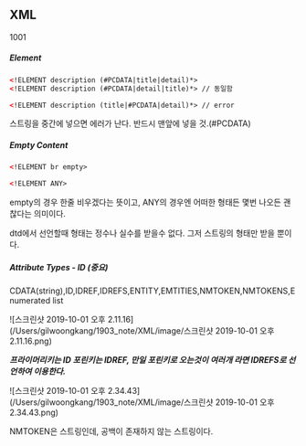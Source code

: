 ## XML

1001

##### Element

```xml
<!ELEMENT description (#PCDATA|title|detail)*>
<!ELEMENT description (#PCDATA|detail|title)*> // 동일함

<!ELEMENT description (title|#PCDATA|detail)*> // error
```

스트링을 중간에 넣으면 에러가 난다. 반드시 맨앞에 넣을 것.(#PCDATA)

##### Empty Content

```xml
<!ELEMENT br empty>

<!ELEMENT ANY>
```

empty의 경우 한줄 비우겠다는 뜻이고, ANY의 경우엔 어떠한 형태든 몇번 나오든 괜찮다는 의미이다.

dtd에서 선언할때 형태는 정수나 실수를 받을수 없다. 그저 스트링의 형태만 받을 뿐이다.

##### Attribute Types - ID (중요)

CDATA(string),ID,IDREF,IDREFS,ENTITY,EMTITIES,NMTOKEN,NMTOKENS,Enumerated list

![스크린샷 2019-10-01 오후 2.11.16](/Users/gilwoongkang/1903_note/XML/image/스크린샷 2019-10-01 오후 2.11.16.png)

***프라이머리키는 ID 포린키는 IDREF, 만일 포린키로 오는것이 여러개 라면 IDREFS로 선언하여 이용한다.***

![스크린샷 2019-10-01 오후 2.34.43](/Users/gilwoongkang/1903_note/XML/image/스크린샷 2019-10-01 오후 2.34.43.png)

NMTOKEN은 스트링인데, 공백이 존재하지 않는 스트링이다.